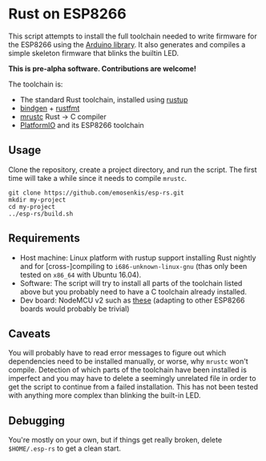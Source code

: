 # Rust on ESP8266

This script attempts to install the full toolchain needed to write firmware for
the ESP8266 using the [Arduino library](https://github.com/esp8266/Arduino/).
It also generates and compiles a simple skeleton firmware that blinks the
builtin LED.

**This is pre-alpha software. Contributions are welcome!**

The toolchain is:

- The standard Rust toolchain, installed using [rustup](https://www.rustup.rs)
- [bindgen](https://github.com/rust-lang-nursery/rust-bindgen) + [rustfmt](https://github.com/rust-lang-nursery/rustfmt)
- [mrustc](https://github.com/thepowersgang/mrustc) Rust -> C compiler
- [PlatformIO](http://platformio.org/) and its ESP8266 toolchain

## Usage

Clone the repository, create a project directory, and run the script. The first
time will take a while since it needs to compile `mrustc`.

```
git clone https://github.com/emosenkis/esp-rs.git
mkdir my-project
cd my-project
../esp-rs/build.sh
```

## Requirements

- Host machine: Linux platform with rustup support installing Rust nightly and
  for \[cross-\]compiling to `i686-unknown-linux-gnu` (thas only been tested on
  `x86_64` with Ubuntu 16.04).
- Software: The script will try to install all parts of the toolchain listed
  above but you probably need to have a C toolchain already installed.
- Dev board: NodeMCU v2 such as
  [these](https://www.banggood.com/Geekcreit-Doit-NodeMcu-Lua-ESP8266-ESP-12E-WIFI-Development-Board-p-985891.html)
  (adapting to other ESP8266 boards would probably be trivial)

## Caveats

You will probably have to read error messages to figure out which dependencies
need to be installed manually, or worse, why `mrustc` won't compile. Detection
of which parts of the toolchain have been installed is imperfect and you may
have to delete a seemingly unrelated file in order to get the script to
continue from a failed installation. This has not been tested with anything
more complex than blinking the built-in LED.

## Debugging

You're mostly on your own, but if things get really broken, delete
`$HOME/.esp-rs` to get a clean start.
